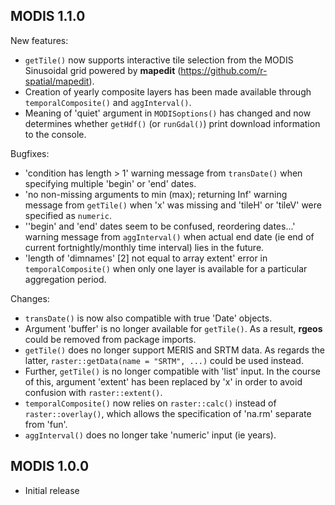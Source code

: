 ## MODIS 1.1.0

New features:

  * `getTile()` now supports interactive tile selection from the MODIS Sinusoidal grid powered by **mapedit** (https://github.com/r-spatial/mapedit).
  * Creation of yearly composite layers has been made available through `temporalComposite()` and `aggInterval()`.
  * Meaning of 'quiet' argument in `MODISoptions()` has changed and now determines whether `getHdf()` (or `runGdal()`) print download information to the console. 

Bugfixes:

  * 'condition has length > 1' warning message from `transDate()` when specifying multiple 'begin' or 'end' dates.
  * 'no non-missing arguments to min (max); returning Inf' warning message from `getTile()` when 'x' was missing and 'tileH' or 'tileV' were specified as `numeric`. 
  * ''begin' and 'end' dates seem to be confused, reordering dates...' warning message from `aggInterval()` when actual end date (ie end of current fortnightly/monthly time interval) lies in the future.
  * 'length of 'dimnames' [2] not equal to array extent' error in `temporalComposite()` when only one layer is available for a particular aggregation period. 

Changes:

  * `transDate()` is now also compatible with true 'Date' objects.
  * Argument 'buffer' is no longer available for `getTile()`. As a result, **rgeos** could be removed from package imports. 
  * `getTile()` does no longer support MERIS and SRTM data. As regards the latter, `raster::getData(name = "SRTM", ...)` could be used instead. 
  * Further, `getTile()` is no longer compatible with 'list' input. In the course of this, argument 'extent' has been replaced by 'x' in order to avoid confusion with `raster::extent()`.
  * `temporalComposite()` now relies on `raster::calc()` instead of `raster::overlay()`, which allows the specification of 'na.rm' separate from 'fun'.
  * `aggInterval()` does no longer take 'numeric' input (ie years).


## MODIS 1.0.0

* Initial release
